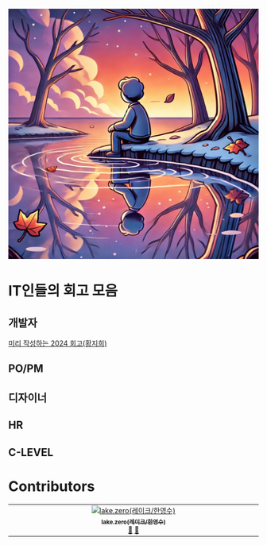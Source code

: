 ![retrospect.webp](https://raw.githubusercontent.com/heyman333/Tech-Workers-Retrospect/refs/heads/main/images/retrospect.webp)
# IT인들의 회고 모음

## 개발자

[미리 작성하는 2024 회고(황지희)](https://velog.io/@jee/%EB%AF%B8%EB%A6%AC-%EC%9E%91%EC%84%B1%ED%95%98%EB%8A%94-2024-%ED%9A%8C%EA%B3%A0)

## PO/PM

## 디자이너

## HR

## C-LEVEL

# Contributors

<!-- ALL-CONTRIBUTORS-LIST:START - Do not remove or modify this section -->
<!-- prettier-ignore-start -->
<!-- markdownlint-disable -->
<table>
  <tbody>
    <tr>
      <td align="center" valign="top" width="14.28%"><a href="https://awesomelake.net/"><img src="https://avatars.githubusercontent.com/u/22214150?v=4?s=100" width="100px;" alt="lake.zero(레이크/한영수)"/><br /><sub><b>lake.zero(레이크/한영수)</b></sub></a><br /><a href="#doc-heyman333" title="Documentation">📖</a> <a href="#ideas-heyman333" title="Ideas, Planning, & Feedback">🤔</a></td>
    </tr>
  </tbody>
</table>

<!-- markdownlint-restore -->
<!-- prettier-ignore-end -->

<!-- ALL-CONTRIBUTORS-LIST:END -->

